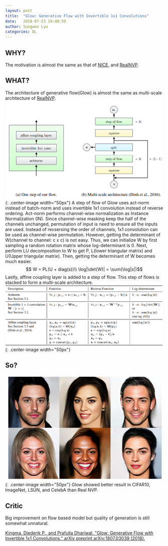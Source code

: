 ```yaml
---
layout: post
title:  "Glow: Generative Flow with Invertible 1x1 Convolutions"
date:   2018-07-23 19:40:59
author: Sungwon Lyu
categories: DL
---
```


## WHY? 
The motivation is almost the same as that of [NICE](https://lyusungwon.github.io/dl/2018/07/17/nice.html), and [RealNVP](https://lyusungwon.github.io/dl/2018/07/18/realnvp.html). 

## WHAT?

The architecture of generative flow(Glow) is almost the same as multi-scale architecture of [RealNVP](https://lyusungwon.github.io/dl/2018/07/18/realnvp.html).
![image](/assets/images/glow1.png){: .center-image width="50px"}
A step of flow of Glow uses act-norm instead of batch-norm and uses invertible 1x1 convolution instead of reverse ordering. Act-norm performs channel-wise normalization as Instance Normalization (IN). Since channel-wise masking keep the half of the channels unchanged, permutation of input is need to ensure all the inputs are used. Instead of revsersing the order of channels, 1x1 convolution can be used as channel-wise permutation. However, getting the determinant of W(channel to channel: c x c) is not easy. Thus, we can initialize W by first sampling a random rotation matrix whose log-determinant is 0. Next, perform LU decomposition to W to get P, L(lower triangular matrix) and U(Upper triangular matrix). Then, getting the determinant of W becomes much easier.
$$ W = PL(U + diag(s))\\
\log|\det(W)| = \sum(\log|s|)$$
Lastly, affine coupling layer is added to a step of flow. This step of flows is stacked to form a multi-scale architecture. 
![image](/assets/images/glow2.png){: .center-image width="50px"}

## So?
![image](/assets/images/glow3.png){: .center-image width="50px"}
Glow showed better result in CIFAR10, ImageNet, LSUN, and CelebA than Real NVP. 

## Critic
Big improvement on flow based model but quality of generation is still somewhat unnatural.

[Kingma, Diederik P., and Prafulla Dhariwal. "Glow: Generative Flow with Invertible 1x1 Convolutions." arXiv preprint arXiv:1807.03039 (2018).](https://arxiv.org/abs/1807.03039)